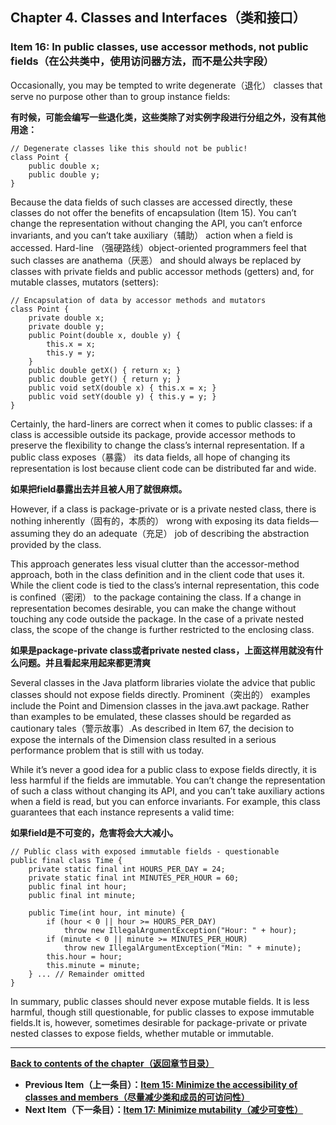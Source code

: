 ## Chapter 4. Classes and Interfaces（类和接口）

### Item 16: In public classes, use accessor methods, not public fields（在公共类中，使用访问器方法，而不是公共字段）

Occasionally, you may be tempted to write degenerate（退化） classes that serve no purpose other than to group instance fields:

**有时候，可能会编写一些退化类，这些类除了对实例字段进行分组之外，没有其他用途：**

```
// Degenerate classes like this should not be public!
class Point {
    public double x;
    public double y;
}
```

Because the data fields of such classes are accessed directly, these classes do not offer the benefits of encapsulation (Item 15). You can’t change the representation without changing the API, you can’t enforce invariants, and you can’t take auxiliary（辅助） action when a field is accessed. Hard-line （强硬路线）object-oriented programmers feel that such classes are anathema（厌恶） and should always be replaced by classes with private fields and public accessor methods (getters) and, for mutable classes, mutators (setters):

```
// Encapsulation of data by accessor methods and mutators
class Point {
    private double x;
    private double y;
    public Point(double x, double y) {
        this.x = x;
        this.y = y;
    }
    public double getX() { return x; }
    public double getY() { return y; }
    public void setX(double x) { this.x = x; }
    public void setY(double y) { this.y = y; }
}
```

Certainly, the hard-liners are correct when it comes to public classes: if a class is accessible outside its package, provide accessor methods to preserve the flexibility to change the class’s internal representation. If a public class exposes（暴露） its data fields, all hope of changing its representation is lost because client code can be distributed far and wide.

**如果把field暴露出去并且被人用了就很麻烦。**

However, if a class is package-private or is a private nested class, there is nothing inherently（固有的，本质的） wrong with exposing its data fields—assuming they do an adequate（充足） job of describing the abstraction provided by the class. 

This approach generates less visual clutter than the accessor-method approach, both in the class definition and in the client code that uses it. While the client code is tied to the class’s internal representation, this code is confined（密闭） to the package containing the class. If a change in representation becomes desirable, you can make the change without touching any code outside the package. In the case of a private nested class, the scope of the change is further restricted to the enclosing class.

**如果是package-private class或者private nested class，上面这样用就没有什么问题。并且看起来用起来都更清爽**

Several classes in the Java platform libraries violate the advice that public classes should not expose fields directly. Prominent（突出的） examples include the Point and Dimension classes in the java.awt package. Rather than examples to be emulated, these classes should be regarded as cautionary tales（警示故事）.As described in Item 67, the decision to expose the internals of the Dimension class resulted in a serious performance problem that is still with us today.

While it’s never a good idea for a public class to expose fields directly, it is less harmful if the fields are immutable. You can’t change the representation of such a class without changing its API, and you can’t take auxiliary actions when a field is read, but you can enforce invariants. For example, this class guarantees that each instance represents a valid time:

**如果field是不可变的，危害将会大大减小。**

```
// Public class with exposed immutable fields - questionable
public final class Time {
    private static final int HOURS_PER_DAY = 24;
    private static final int MINUTES_PER_HOUR = 60;
    public final int hour;
    public final int minute;

    public Time(int hour, int minute) {
        if (hour < 0 || hour >= HOURS_PER_DAY)
            throw new IllegalArgumentException("Hour: " + hour);
        if (minute < 0 || minute >= MINUTES_PER_HOUR)
            throw new IllegalArgumentException("Min: " + minute);
        this.hour = hour;
        this.minute = minute;
    } ... // Remainder omitted
}
```

In summary, public classes should never expose mutable fields. It is less harmful, though still questionable, for public classes to expose immutable fields.It is, however, sometimes desirable for package-private or private nested classes to expose fields, whether mutable or immutable.



---
**[Back to contents of the chapter（返回章节目录）](https://github.com/clxering/Effective-Java-3rd-edition-Chinese-English-bilingual/blob/master/Chapter-4/Chapter-4-Introduction.md)**
- **Previous Item（上一条目）：[Item 15: Minimize the accessibility of classes and members（尽量减少类和成员的可访问性）](https://github.com/clxering/Effective-Java-3rd-edition-Chinese-English-bilingual/blob/master/Chapter-4/Chapter-4-Item-15-Minimize-the-accessibility-of-classes-and-members.md)**
- **Next Item（下一条目）：[Item 17: Minimize mutability（减少可变性）](https://github.com/clxering/Effective-Java-3rd-edition-Chinese-English-bilingual/blob/master/Chapter-4/Chapter-4-Item-17-Minimize-mutability.md)**
